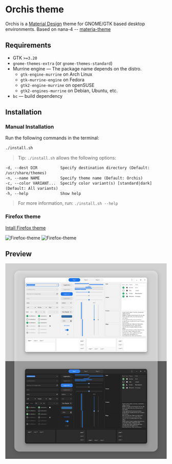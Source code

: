 # Orchis theme

Orchis is a [Material Design](https://material.io) theme for GNOME/GTK based desktop environments.
Based on nana-4 --  [materia-theme](https://github.com/nana-4/materia-theme)

## Requirements

- GTK `>=3.20`
- `gnome-themes-extra` (or `gnome-themes-standard`)
- Murrine engine — The package name depends on the distro.
  - `gtk-engine-murrine` on Arch Linux
  - `gtk-murrine-engine` on Fedora
  - `gtk2-engine-murrine` on openSUSE
  - `gtk2-engines-murrine` on Debian, Ubuntu, etc.
- `bc` — build dependency

## Installation

### Manual Installation

Run the following commands in the terminal:

```sh
./install.sh
```

> Tip: `./install.sh` allows the following options:

```
-d, --dest DIR          Specify destination directory (Default: /usr/share/themes)
-n, --name NAME         Specify theme name (Default: Orchis)
-c, --color VARIANT...  Specify color variant(s) [standard|dark] (Default: All variants)
-h, --help              Show help
```

> For more information, run: `./install.sh --help`

### Firefox theme
[Intall Firefox theme](src/firefox)

![Firefox-theme](src/extra/firefox/preview01.png?raw=true)
![Firefox-theme](src/extra/firefox/preview02.png?raw=true)

## Preview
![1](preview.jpg?raw=true)
